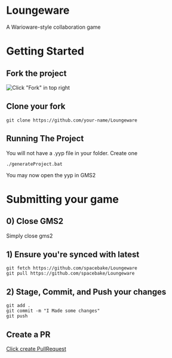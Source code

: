# Loungeware
A Warioware-style collaboration game

# Getting Started 

## Fork the project 

![Click "Fork" in top right](https://i.imgur.com/5HMmWU1.png)

## Clone your fork 
```
git clone https://github.com/your-name/Loungeware
```

## Running The Project

You will not have a .yyp file in your folder. Create one
```
./generateProject.bat
```

You may now open the yyp in GMS2 

# Submitting your game 

## 0) Close GMS2 
Simply close gms2

## 1) Ensure you're synced with latest 
```
git fetch https://github.com/spacebake/Loungeware
git pull https://github.com/spacebake/Loungeware
```

## 2) Stage, Commit, and Push your changes 
```
git add .
git commit -m "I Made some changes"
git push 
```

## Create a PR 
[Click create PullRequest](https://i.imgur.com/ZDijdjB.png)


